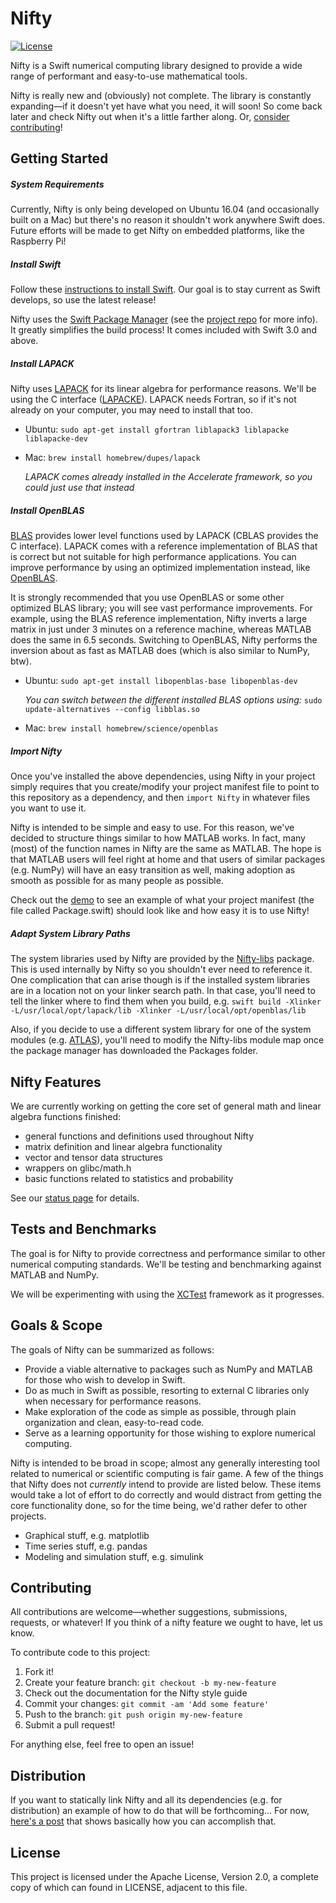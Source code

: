 # Nifty

[![License](https://img.shields.io/hexpm/l/plug.svg)](LICENSE)

Nifty is a Swift numerical computing library designed to provide a wide range of performant and easy-to-use mathematical tools.

Nifty is really new and (obviously) not complete. The library is constantly expanding—if it doesn't yet have what you need, it will soon! So come back later and check Nifty out when it's a little farther along. Or, [consider contributing](#contributing)!

## Getting Started

##### System Requirements

Currently, Nifty is only being developed on Ubuntu 16.04 (and occasionally built on a Mac) but there's no reason it shouldn't work anywhere Swift does. Future efforts will be made to get Nifty on embedded platforms, like the Raspberry Pi!

##### Install Swift

Follow these [instructions to install Swift](https://swift.org/getting-started/). Our goal is to stay current as Swift develops, so use the latest release!

Nifty uses the [Swift Package Manager](https://swift.org/package-manager/) (see the [project repo](https://github.com/apple/swift-package-manager) for more info). It greatly simplifies the build process! It comes included with Swift 3.0 and above.

##### Install LAPACK

Nifty uses [LAPACK](http://www.netlib.org/lapack/) for its linear algebra for performance reasons. We'll be using the C interface ([LAPACKE](http://www.netlib.org/lapack/lapacke.html)). LAPACK needs Fortran, so if it's not already on your computer, you may need to install that too.

* Ubuntu: `sudo apt-get install gfortran liblapack3 liblapacke liblapacke-dev`

* Mac: `brew install homebrew/dupes/lapack`

   _LAPACK comes already installed in the Accelerate framework, so you could just use that instead_

##### Install OpenBLAS

[BLAS](http://www.netlib.org/blas/) provides lower level functions used by LAPACK (CBLAS provides the C interface). LAPACK comes with a reference implementation of BLAS that is correct but not suitable for high performance applications. You can improve performance by using an optimized implementation instead, like [OpenBLAS](http://www.openblas.net/).

It is strongly recommended that you use OpenBLAS or some other optimized BLAS library; you will see vast performance improvements. For example, using the BLAS reference implementation, Nifty inverts a large matrix in just under 3 minutes on a reference machine, whereas MATLAB does the same in 6.5 seconds. Switching to OpenBLAS, Nifty performs the inversion about as fast as MATLAB does (which is also similar to NumPy, btw).

* Ubuntu: `sudo apt-get install libopenblas-base libopenblas-dev`

   _You can switch between the different installed BLAS options using:_ `sudo update-alternatives --config libblas.so`

* Mac: `brew install homebrew/science/openblas`
   
##### Import Nifty

Once you've installed the above dependencies, using Nifty in your project simply requires that you create/modify your project manifest file to point to this repository as a dependency, and then `import Nifty` in whatever files you want to use it.

Nifty is intended to be simple and easy to use. For this reason, we've decided to structure things similar to how MATLAB works. In fact, many (most) of the  function names in Nifty are the same as MATLAB. The hope is that MATLAB users will feel right at home and that users of similar packages (e.g. NumPy) will have an easy transition as well, making adoption as smooth as possible for as many people as possible.

Check out the [demo](https://github.com/nifty-swift/Nifty-demo) to see an example of what your project manifest (the file called Package.swift) should look like and how easy it is to use Nifty!

##### Adapt System Library Paths

The system libraries used by Nifty are provided by the [Nifty-libs](https://github.com/nifty-swift/Nifty-libs) package. This is used internally by Nifty so you shouldn't ever need to reference it. One complication that can arise though is if the installed system libraries are in a location not on your linker search path. In that case, you'll need to tell the linker where to find them when you build, e.g. `swift build -Xlinker -L/usr/local/opt/lapack/lib -Xlinker -L/usr/local/opt/openblas/lib`
 
Also, if you decide to use a different system library for one of the system modules (e.g. [ATLAS](http://math-atlas.sourceforge.net/)), you'll need to modify the Nifty-libs module map once the package manager has downloaded the Packages folder.

## Nifty Features

We are currently working on getting the core set of general math and linear algebra functions finished:
- general functions and definitions used throughout Nifty
- matrix definition and linear algebra functionality
- vector and tensor data structures
- wrappers on glibc/math.h
- basic functions related to statistics and probability

See our [status page](Documents/Status.md) for details.

## Tests and Benchmarks

The goal is for Nifty to provide correctness and performance similar to other numerical computing standards. We'll be testing and benchmarking against MATLAB and NumPy.

We will be experimenting with using the [XCTest](https://github.com/apple/swift-corelibs-xctest) framework as it progresses.

## Goals & Scope
The goals of Nifty can be summarized as follows:
- Provide a viable alternative to packages such as NumPy and MATLAB for those who wish to develop in Swift.
- Do as much in Swift as possible, resorting to external C libraries only when necessary for performance reasons.    
- Make exploration of the code as simple as possible, through plain organization and clean, easy-to-read code.
- Serve as a learning opportunity for those wishing to explore numerical computing.

Nifty is intended to be broad in scope; almost any generally interesting tool related to numerical or scientific computing is fair game. A few of the things that Nifty does not *currently* intend to provide are listed below. These items would take a lot of effort to do correctly and would distract from getting the core functionality done, so for the time being, we'd rather defer to other projects.
- Graphical stuff, e.g. matplotlib
- Time series stuff, e.g. pandas
- Modeling and simulation stuff, e.g. simulink

## Contributing

All contributions are welcome—whether suggestions, submissions, requests, or whatever! If you think of a nifty feature we ought to have, let us know. 

To contribute code to this project:

1. Fork it!
2. Create your feature branch: `git checkout -b my-new-feature`
3. Check out the documentation for the Nifty style guide
4. Commit your changes: `git commit -am 'Add some feature'`
5. Push to the branch: `git push origin my-new-feature`
6. Submit a pull request!

For anything else, feel free to open an issue!

## Distribution

If you want to statically link Nifty and all its dependencies (e.g. for distribution) an example of how to do that will be forthcoming... For now, [here's a post](http://stackoverflow.com/questions/36570497/compile-c-code-and-expose-it-to-swift-under-linux/) that shows basically how you can accomplish that.

## License

This project is licensed under the Apache License, Version 2.0, a complete copy of which can found in LICENSE, adjacent to this file.

